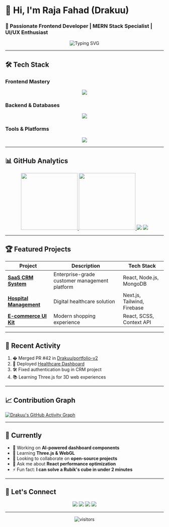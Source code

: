 # 👋 Hi, I'm Raja Fahad (Drakuu)  
### 🚀 Passionate Frontend Developer | MERN Stack Specialist | UI/UX Enthusiast  

<div align="center">
  <img src="https://readme-typing-svg.demolab.com?font=Fira+Code&weight=600&size=22&duration=3000&pause=1000&color=22D3EE&center=true&vCenter=true&width=500&lines=Crafting+Digital+Experiences+That+Matter;Turning+Ideas+Into+Interactive+Reality;Clean+Code+%7C+Beautiful+Designs" alt="Typing SVG" />
</div>

---

## 🛠️ Tech Stack  

### Frontend Mastery
<div align="center">
  <img src="https://skillicons.dev/icons?i=html,css,js,react,nextjs,tailwind,bootstrap,redux,figma" />
</div>

### Backend & Databases
<div align="center">
  <img src="https://skillicons.dev/icons?i=nodejs,express,mongodb,mysql,firebase" />
</div>

### Tools & Platforms
<div align="center">
  <img src="https://skillicons.dev/icons?i=git,github,vscode,netlify,vercel,postman" />
</div>

---

## 📊 GitHub Analytics  

<div align="center">
  
  <a href="https://github.com/Drakuu">
    <img height="180em" src="https://github-readme-stats.vercel.app/api?username=Drakuu&show_icons=true&theme=radical&include_all_commits=true&count_private=true&hide_border=true" />
    <img height="180em" src="https://github-readme-stats.vercel.app/api/top-langs/?username=Drakuu&layout=compact&langs_count=8&theme=radical&hide_border=true" />
  </a>
  
  <img src="https://github-readme-streak-stats.herokuapp.com/?user=Drakuu&theme=radical&hide_border=true" />
  
  <img src="https://github-profile-trophy.vercel.app/?username=Drakuu&theme=radical&no-frame=true&row=1&column=7" />
  
</div>

---

## 🏆 Featured Projects  

<div align="center">
  
  | Project | Description | Tech Stack |
  |---------|-------------|------------|
  | **[SaaS CRM System](https://github.com/Drakuu)** | Enterprise-grade customer management platform | React, Node.js, MongoDB |
  | **[Hospital Management](https://github.com/Drakuu)** | Digital healthcare solution | Next.js, Tailwind, Firebase |
  | **[E-commerce UI Kit](https://github.com/Drakuu)** | Modern shopping experience | React, SCSS, Context API |
  
</div>

---

## 🌟 Recent Activity  

<!--START_SECTION:activity-->
1. � Merged PR #42 in [Drakuu/portfolio-v2](https://github.com/Drakuu/portfolio-v2)
2. 🚀 Deployed [Healthcare Dashboard](https://medical-dashboard-demo.netlify.app/)
3. 🛠️ Fixed authentication bug in CRM project
4. 📚 Learning Three.js for 3D web experiences
<!--END_SECTION:activity-->

---

## 📈 Contribution Graph  

[![Drakuu's GitHub Activity Graph](https://activity-graph.herokuapp.com/graph?username=Drakuu&theme=react-dark&hide_border=true)](https://github.com/Drakuu)

---

## 🎯 Currently  

- 🔭 Working on **AI-powered dashboard components**
- 🌱 Learning **Three.js & WebGL**
- 👯 Looking to collaborate on **open-source projects**
- 💬 Ask me about **React performance optimization**
- ⚡ Fun fact: **I can solve a Rubik's cube in under 2 minutes**

---

## 🤝 Let's Connect  

<div align="center">
  
  [<img src="https://img.shields.io/badge/LinkedIn-0077B5?style=for-the-badge&logo=linkedin&logoColor=white" />](https://www.linkedin.com/in/raja-fahad-5a414328b)
  [<img src="https://img.shields.io/badge/GitHub-100000?style=for-the-badge&logo=github&logoColor=white" />](https://github.com/Drakuu)
  [<img src="https://img.shields.io/badge/Twitter-1DA1F2?style=for-the-badge&logo=twitter&logoColor=white" />](https://twitter.com)
  [<img src="https://img.shields.io/badge/Portfolio-FF5722?style=for-the-badge&logo=google-chrome&logoColor=white" />](https://yourportfolio.com)
  
</div>

---

<div align="center">
  
  ![visitors](https://visitor-badge.laobi.icu/badge?page_id=Drakuu.Drakuu)
  
</div>
